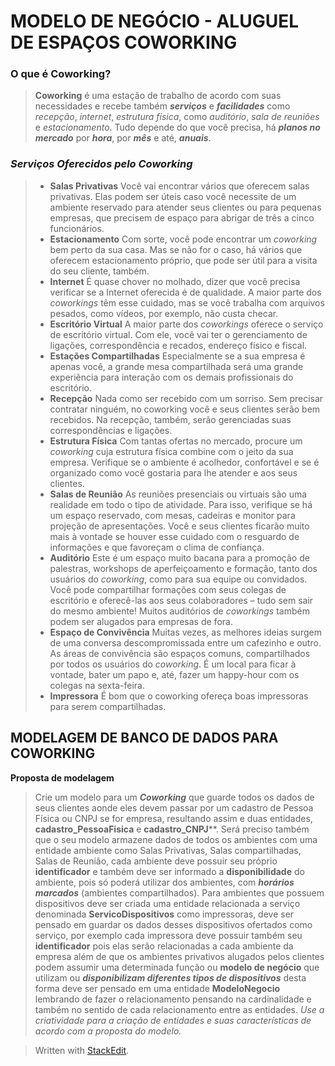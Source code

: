 # MODELO DE NEGÓCIO - ALUGUEL DE ESPAÇOS COWORKING

### O que é Coworking?
> **Coworking** é uma estação de trabalho de acordo com suas necessidades e recebe também ***serviços*** e ***facilidades*** como *recepção*, *internet*, *estrutura física*, como *auditório*, *sala de reuniões* e *estacionamento*. Tudo depende do que você precisa, há ***planos no mercado*** por ***hora***, por ***mês*** e até, ***anuais***.

### *Serviços Oferecidos pelo Coworking*
> * **Salas Privativas**
> Você vai encontrar vários que oferecem salas privativas. Elas podem ser úteis caso você necessite de um ambiente reservado para atender seus clientes ou para pequenas empresas, que precisem de espaço para abrigar de três a cinco funcionários.
> * **Estacionamento**
> Com sorte, você pode encontrar um *coworking* bem perto da sua casa. Mas se não for o caso, há vários que oferecem estacionamento próprio, que pode ser útil para a visita do seu cliente, também.
> * **Internet**
> É quase chover no molhado, dizer que você precisa verificar se a Internet oferecida é de qualidade. A maior parte dos *coworkings* têm esse cuidado, mas se você trabalha com arquivos pesados, como vídeos, por exemplo, não custa checar.
> * **Escritório Virtual**
> A maior parte dos *coworkings* oferece o serviço de escritório virtual. Com ele, você vai ter o gerenciamento de ligações, correspondência e recados, endereço físico e fiscal.
> * **Estações Compartilhadas**
> Especialmente se a sua empresa é apenas você, a grande mesa compartilhada será uma grande experiência para interação com os demais profissionais do escritório.
> * **Recepção**
> Nada como ser recebido com um sorriso. Sem precisar contratar ninguém, no coworking você e seus clientes serão bem recebidos. Na recepção, também, serão gerenciadas suas correspondências e ligações.
> * **Estrutura Física**
> Com tantas ofertas no mercado, procure um *coworking* cuja estrutura física combine com o jeito da sua empresa. Verifique se o ambiente é acolhedor, confortável e se é organizado como você gostaria para lhe atender e aos seus clientes.
> * **Salas de Reunião**
> As reuniões presenciais ou virtuais são uma realidade em todo o tipo de atividade. Para isso, verifique se há um espaço reservado, com mesas, cadeiras e monitor para projeção de apresentações. Você e seus clientes ficarão muito mais à vontade se houver esse cuidado com o resguardo de informações e que favoreçam o clima de confiança.
> * **Auditório**
> Este é um espaço muito bacana para a promoção de palestras, workshops de aperfeiçoamento e formação, tanto dos usuários do *coworking*, como para sua equipe ou convidados. Você pode compartilhar formações com seus colegas de escritório e oferecê-las aos seus colaboradores – tudo sem sair do mesmo ambiente! Muitos auditórios de *coworkings* também podem ser alugados para empresas de fora.
> * **Espaço de Convivência**
> Muitas vezes, as melhores ideias surgem de uma conversa descompromissada entre um cafezinho e outro. As áreas de convivência são espaços comuns, compartilhados por todos os usuários do *coworking*. É um local para ficar à vontade, bater um papo e, até, fazer um happy-hour com os colegas na sexta-feira.
> * **Impressora**
> É bom que o coworking ofereça boas impressoras para serem compartilhadas.

## MODELAGEM DE BANCO DE DADOS PARA COWORKING 
**Proposta de modelagem** 
> Crie um modelo para um ***Coworking*** que guarde todos os dados de seus clientes aonde eles devem passar por um cadastro de Pessoa Física ou CNPJ se for empresa, resultando assim e duas entidades, **cadastro_PessoaFisica** e **cadastro_CNPJ****. Será preciso também que o seu modelo armazene dados de todos os ambientes com uma entidade ambiente como Salas Privativas, Salas compartilhadas, Salas de Reunião, cada ambiente deve possuir seu próprio **identificador** e também deve ser informado a **disponibilidade** do ambiente, pois só poderá utilizar dos ambientes, com ***horários marcados*** (ambientes compartilhados). Para ambientes que possuem dispositivos deve ser criada uma entidade relacionada a serviço denominada **ServicoDispositivos** como impressoras, deve ser pensado em guardar os dados desses dispositivos ofertados como serviço, por exemplo cada impressora deve possuir também seu **identificador** pois elas serão relacionadas a cada ambiente da empresa além de que os ambientes privativos alugados pelos clientes podem assumir uma determinada função ou **modelo de negócio** que utilizam ou ***disponibilizam diferentes tipos de dispositivos*** desta forma deve ser pensado em uma entidade **ModeloNegocio** lembrando de fazer o relacionamento pensando na cardinalidade e também no sentido de cada relacionamento entre as entidades. *Use a criatividade para a criação de entidades e suas características de acordo com a proposta do modelo.*

> Written with [StackEdit](https://stackedit.io/).
